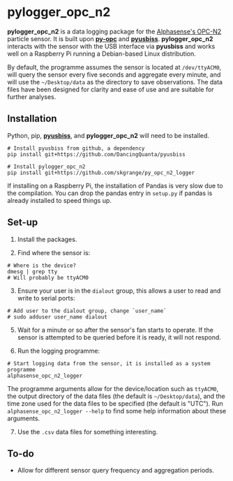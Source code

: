 # pylogger_opc_n2 

**pylogger_opc_n2** is a data logging package for the [Alphasense's OPC-N2](http://www.alphasense.com/index.php/products/optical-particle-counter/) particle sensor. It is built upon [**py-opc**](http://py-opc.readthedocs.io) and [**pyusbiss**](https://github.com/DancingQuanta/pyusbiss). **pylogger_opc_n2** interacts with the sensor with the USB interface via **pyusbiss** and works well on a Raspberry Pi running a Debian-based Linux distribution. 

By default, the programme assumes the sensor is located at `/dev/ttyACM0`, will query the sensor every five seconds and aggregate every minute, and will use the `~/Desktop/data` as the directory to save observations. The data files have been designed for clarity and ease of use and are suitable for further analyses. 

## Installation

Python, pip, [**pyusbiss**](https://github.com/DancingQuanta/pyusbiss), and **pylogger_opc_n2** will need to be installed.

```
# Install pyusbiss from github, a dependency
pip install git+https://github.com/DancingQuanta/pyusbiss

# Install pylogger_opc_n2
pip install git+https://github.com/skgrange/py_opc_n2_logger
```

If installing on a Raspberry Pi, the installation of Pandas is very slow due to the compilation. You can drop the pandas entry in `setup.py` if pandas is already installed to speed things up. 

## Set-up

  1. Install the packages. 
  
  2. Find where the sensor is:

```
# Where is the device?
dmesg | grep tty
# Will probably be ttyACM0
```

  3. Ensure your user is in the `dialout` group, this allows a user to read and write to serial ports:
  
```
# Add user to the dialout group, change `user_name`
# sudo adduser user_name dialout
```

  5. Wait for a minute or so after the sensor's fan starts to operate. If the sensor is attempted to be queried before it is ready, it will not respond. 

  6. Run the logging programme: 
  
```
# Start logging data from the sensor, it is installed as a system programme
alphasense_opc_n2_logger
```

The programme arguments allow for the device/location such as `ttyACM0`, the output directory of the data files (the default is `~/Desktop/data`), and the time zone used for the data files to be specified (the default is "UTC"). Run `alphasense_opc_n2_logger --help` to find some help information about these arguments. 

  7. Use the `.csv` data files for something interesting. 

## To-do 

   - Allow for different sensor query frequency and aggregation periods.
